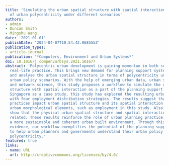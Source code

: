 ```yaml
---
title: 'Simulating the urban spatial structure with spatial interaction: A case study
  of urban polycentricity under different scenarios'
authors:
- admin
- Duncan Smith
- Mingshu Wang
date: '2021-01-01'
publishDate: '2024-04-07T10:54:42.868555Z'
publication_types:
- article-journal
publication: '*Computers, Environment and Urban Systems*'
doi: 10.1016/j.compenvurbsys.2021.101677
abstract: 'Polycentric urban development is gaining momentum in both scholarly research and
  real-life practice. This brings new demand for planning support systems to simulate
  and analyse the urban spatial structure in terms of polycentricity under various
  urban policy scenarios. With the help of emerging urban data, urban simulation techniques,
  and network science, this study proposes a workflow to simulate the urban spatial
  structure with spatial interaction as a part of the planning support system. Using
  Singapore as a case study, this study has explored the resulting urban spatial structure
  with four employment distribution strategies. The results suggest that planning
  practices impact urban spatial structure and its spatial interaction by redistributing
  urban morphological elements, such as employment in this study. Also, our results
  show that the physical urban spatial structure and spatial interaction are closely
  related. These results reinforce the role of urban planning practice to achieve
  a more sustainable and coherent urban built environment. Through this empirical
  evidence, our workflow exemplifies the potential of the planning support system
  to help urban planners and governments understand their urban policy regarding urban
  polycentricity.'
featured: true
links:
- name: URL
  url: http://creativecommons.org/licenses/by/4.0/
---
```


